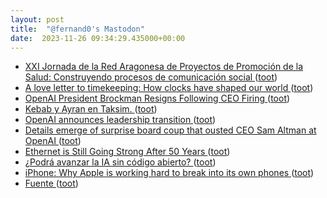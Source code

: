 ```yaml
---
layout: post
title:  "@fernand0's Mastodon"
date:  2023-11-26 09:34:29.435000+00:00
---
```

*  [XXI Jornada de la Red Aragonesa de Proyectos de Promoción de la Salud: Construyendo procesos de comunicación social ](http://redaragonesaproyectospromocionsalud.blogspot.com/2023/11/xxi-jornada-de-la-red-aragonesa-de.htm) ([toot](https://mastodon.social/@fernand0/111476163833598551))
*  [A love letter to timekeeping: How clocks have shaped our world ](https://www.bbc.com/future/article/20231117-how-clocks-and-watches-have-shaped-civilisatio) ([toot](https://mastodon.social/@fernand0/111474500488425429))
*  [OpenAI President Brockman Resigns Following CEO Firing ](https://www.theinformation.com/articles/openai-president-brockman-resigns-following-ceo-firin) ([toot](https://mastodon.social/@fernand0/111472504673434371))
*  [Kebab y Ayran en Taksim. ](https://avecesunafoto.wordpress.com/2023/11/25/kebab-y-ayran-en-taksim) ([toot](https://mastodon.social/@fernand0/111472502157671039))
*  [OpenAI announces leadership transition ](https://openai.com/blog/openai-announces-leadership-transitio) ([toot](https://mastodon.social/@fernand0/111472307571922142))
*  [Details emerge of surprise board coup that ousted CEO Sam Altman at OpenAI ](https://arstechnica.com/information-technology/2023/11/report-sutskever-led-board-coup-at-openai-that-ousted-altman-over-ai-safety-concerns) ([toot](https://mastodon.social/@fernand0/111472175844390347))
*  [Ethernet is Still Going Strong After 50 Years ](https://spectrum.ieee.org/ethernet-ieee-mileston) ([toot](https://mastodon.social/@fernand0/111471962188175833))
*  [¿Podrá avanzar la IA sin código abierto? ](https://www.newtral.es/codigo-abierto-ia-open-source-inteligencia-artificial/20231119) ([toot](https://mastodon.social/@fernand0/111471193551351942))
*  [iPhone: Why Apple is working hard to break into its own phones ](https://www.independent.co.uk/tech/why-apple-is-working-hard-to-break-into-its-own-iphones-b2449242.htm) ([toot](https://mastodon.social/@fernand0/111470995156904584))
*  [Fuente ](https://www.flickr.com/photos/fernand0/53339575863) ([toot](https://mastodon.social/@fernand0/111470883500437967))
